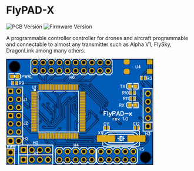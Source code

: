 # FlyPAD-X

![](https://img.shields.io/badge/PCB%3A-v1.0-green "PCB Version") ![](https://img.shields.io/badge/License%3A-BY_NC_ND-red "Firmware Version")

A programmable controller controller for drones and aircraft programmable and connectable to almost any transmitter such as Alpha V1, FlySky, DragonLink among many others.


<img src="https://raw.githubusercontent.com/carlymx/FlyPAD-X/master/PCB%20rev%201.0/PCB-Top%20FlyPAD-x%20-%20rev%201.0%20%5B18-02-2020%5D.png" alt="pcb" width="400"/>
